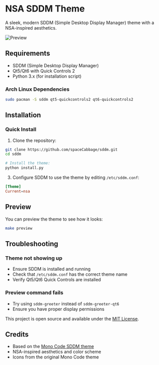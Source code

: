 # NSA SDDM Theme

A sleek, modern SDDM (Simple Desktop Display Manager) theme with a NSA-inspired aesthetics.

![Preview](preview.png)

## Requirements

- SDDM (Simple Desktop Display Manager)
- Qt5/Qt6 with Quick Controls 2
- Python 3.x (for installation script)

### Arch Linux Dependencies
```bash
sudo pacman -S sddm qt5-quickcontrols2 qt6-quickcontrols2
```

## Installation

### Quick Install

1. Clone the repository:
```bash
git clone https://github.com/spaceCabbage/sddm.git
cd sddm

# Install the theme:
python install.py
```

3. Configure SDDM to use the theme by editing `/etc/sddm.conf`:
```conf
[Theme]
Current=nsa
```

## Preview

You can preview the theme to see how it looks:

```bash
make preview
```

## Troubleshooting

### Theme not showing up
- Ensure SDDM is installed and running
- Check that `/etc/sddm.conf` has the correct theme name
- Verify Qt5/Qt6 Quick Controls are installed

### Preview command fails
- Try using `sddm-greeter` instead of `sddm-greeter-qt6`
- Ensure you have proper display permissions

This project is open source and available under the [MIT License](LICENSE).

## Credits

- Based on the [Mono Code SDDM theme](https://github.com/Mono-Code-Scheme/sddm)
- NSA-inspired aesthetics and color scheme
- Icons from the original Mono Code theme